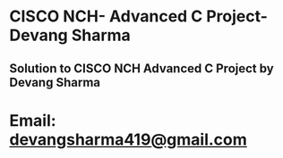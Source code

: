 # CISCO NCH- Advanced C Project- Devang Sharma
## Solution to CISCO NCH Advanced C Project by Devang Sharma

# Email: devangsharma419@gmail.com
